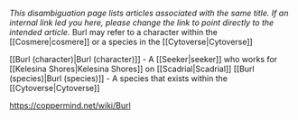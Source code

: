 *This disambiguation page lists articles associated with the same title.  If an internal link led you here, please change the link to point directly to the intended article.*
Burl may refer to a character within the [[Cosmere\|cosmere]] or a species in the [[Cytoverse\|Cytoverse]]

[[Burl (character)\|Burl (character)]] - A [[Seeker\|seeker]] who works for [[Kelesina Shores\|Kelesina Shores]] on [[Scadrial\|Scadrial]]
[[Burl (species)\|Burl (species)]] - A species that exists within the [[Cytoverse\|Cytoverse]]


https://coppermind.net/wiki/Burl